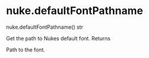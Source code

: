 # nuke.defaultFontPathname
nuke.defaultFontPathname()  str

Get the path to Nukes default font.
Returns

Path to the font.